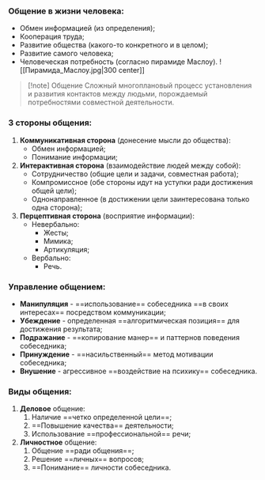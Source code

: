 ### Общение в жизни человека:

+ Обмен информацией (из определения);
+ Кооперация труда;
+ Развитие общества (какого-то конкретного и в целом);
+ Развитие самого человека;
+ Человеческая потребность (согласно пирамиде Маслоу).
![[Пирамида_Маслоу.jpg|300 center]]

>[!note] Общение
> Сложный многоплановый процесс установления и развития контактов между людьми, порождаемый потребностями совместной деятельности.

### 3 стороны общения:
1. **Коммуникативная сторона** (донесение мысли до общества):
	+ Обмен информацией;
	+ Понимание информации;
2. **Интерактивная сторона** (взаимодействие людей между собой):
	+ Сотрудничество (общие цели и задачи, совместная работа);
	+ Компромиссное (обе стороны идут на уступки ради достижения общей цели);
	+ Однонаправленное (в достижении цели заинтересована только одна сторона);
3. **Перцептивная сторона** (восприятие информации):
	+ Невербально:
		+ Жесты;
		+ Мимика;
		+ Артикуляция;
	+ Вербально:
		+ Речь.
### Управление общением:
+ **Манипуляция** - ==использование== собеседника ==в своих интересах== посредством коммуникации;
+ **Убеждение** - определенная ==алгоритмическая позиция== для достижения результата;
+ **Подражание** - ==копирование манер== и паттернов поведения собеседника;
+ **Принуждение** - ==насильственный== метод мотивации собеседника;
+ **Внушение** - агрессивное ==воздействие на психику== собеседника.

### Виды общения:
1. **Деловое** общение:
	1. Наличие ==четко определенной цели==;
	2. ==Повышение качества== деятельности;
	3. Использование ==профессиональной== речи;
2. **Личностное** общение:
	1. Общение ==ради общения==;
	2. Решение ==личных== вопросов;
	3. ==Понимание== личности собеседника.
